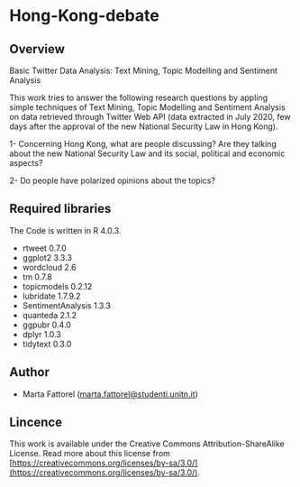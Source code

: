 # Hong-Kong-debate


## Overview

Basic Twitter Data Analysis: Text Mining, Topic Modelling and Sentiment Analysis

This work tries to answer the following research questions by appling simple techniques of Text Mining, Topic Modelling and Sentiment Analysis on data retrieved through Twitter Web API (data extracted in July 2020, few days after the approval of the new National Security Law in Hong Kong).

1- Concerning Hong Kong, what are people discussing? Are they talking about the new National Security Law and its social, political and economic aspects?

2- Do people have polarized opinions about the topics?


## Required libraries

The Code is written in R 4.0.3.
* rtweet 0.7.0
* ggplot2 3.3.3
* wordcloud 2.6
* tm 0.7.8
* topicmodels 0.2.12
* lubridate 1.7.9.2
* SentimentAnalysis 1.3.3
* quanteda 2.1.2
* ggpubr 0.4.0
* dplyr 1.0.3
* tidytext 0.3.0


## Author

* Marta Fattorel (marta.fattorel@studenti.unitn.it)


## Lincence
This work is available under the Creative Commons Attribution-ShareAlike License. Read more about this license from [https://creativecommons.org/licenses/by-sa/3.0/](https://creativecommons.org/licenses/by-sa/3.0/).
